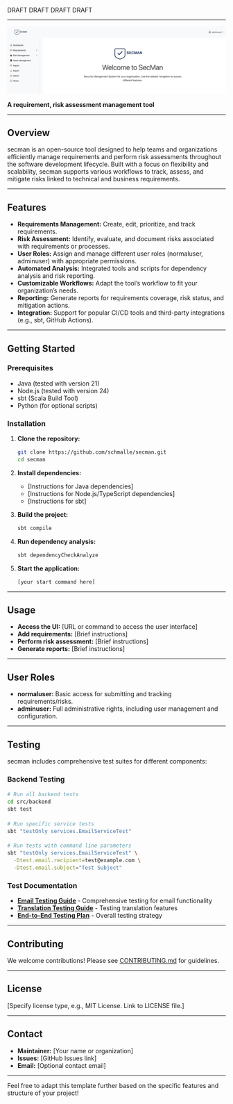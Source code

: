 DRAFT DRAFT DRAFT DRAFT

---



![landing.png](docs/landing.png)



**A requirement, risk assessment management tool**

---

## Overview

secman is an open-source tool designed to help teams and organizations efficiently manage requirements and perform risk assessments throughout the software development lifecycle. Built with a focus on flexibility and scalability, secman supports various workflows to track, assess, and mitigate risks linked to technical and business requirements.

---

## Features

- **Requirements Management:** Create, edit, prioritize, and track requirements.
- **Risk Assessment:** Identify, evaluate, and document risks associated with requirements or processes.
- **User Roles:** Assign and manage different user roles (normaluser, adminuser) with appropriate permissions.
- **Automated Analysis:** Integrated tools and scripts for dependency analysis and risk reporting.
- **Customizable Workflows:** Adapt the tool’s workflow to fit your organization’s needs.
- **Reporting:** Generate reports for requirements coverage, risk status, and mitigation actions.
- **Integration:** Support for popular CI/CD tools and third-party integrations (e.g., sbt, GitHub Actions).

---

## Getting Started

### Prerequisites

- Java (tested with version 21)
- Node.js (tested with version 24)
- sbt (Scala Build Tool)
- Python (for optional scripts)

### Installation

1. **Clone the repository:**

   ```sh
   git clone https://github.com/schmalle/secman.git
   cd secman
   ```
2. **Install dependencies:**

   - [Instructions for Java dependencies]
   - [Instructions for Node.js/TypeScript dependencies]
   - [Instructions for sbt]
3. **Build the project:**

   ```sh
   sbt compile
   ```
4. **Run dependency analysis:**

   ```sh
   sbt dependencyCheckAnalyze
   ```
5. **Start the application:**

   ```sh
   [your start command here]
   ```

---

## Usage

- **Access the UI:** [URL or command to access the user interface]
- **Add requirements:** [Brief instructions]
- **Perform risk assessment:** [Brief instructions]
- **Generate reports:** [Brief instructions]

---

## User Roles

- **normaluser:** Basic access for submitting and tracking requirements/risks.
- **adminuser:** Full administrative rights, including user management and configuration.

---

## Testing

secman includes comprehensive test suites for different components:

### Backend Testing

```sh
# Run all backend tests
cd src/backend
sbt test

# Run specific service tests
sbt "testOnly services.EmailServiceTest"

# Run tests with command line parameters
sbt "testOnly services.EmailServiceTest" \
  -Dtest.email.recipient=test@example.com \
  -Dtest.email.subject="Test Subject"
```

### Test Documentation

- **[Email Testing Guide](docs/EMAIL_TESTING_GUIDE.md)** - Comprehensive testing for email functionality
- **[Translation Testing Guide](docs/TRANSLATION_TESTING_GUIDE.md)** - Testing translation features
- **[End-to-End Testing Plan](docs/END_TO_END_TEST_PLAN.md)** - Overall testing strategy

---

## Contributing

We welcome contributions! Please see [CONTRIBUTING.md](CONTRIBUTING.md) for guidelines.

---

## License

[Specify license type, e.g., MIT License. Link to LICENSE file.]

---

## Contact

- **Maintainer:** [Your name or organization]
- **Issues:** [GitHub Issues link]
- **Email:** [Optional contact email]

---

Feel free to adapt this template further based on the specific features and structure of your project!
